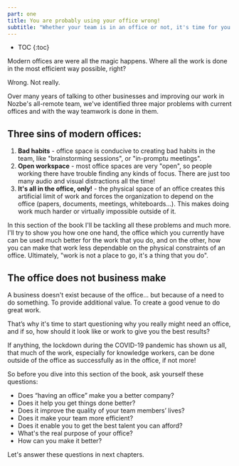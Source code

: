 ```yaml
---
part: one
title: You are probably using your office wrong!
subtitle: "Whether your team is in an office or not, it's time for you all to start working the right way."
---
```


* TOC
{:toc}

Modern offices are were all the magic happens. Where all the work is done in the most efficient way possible, right?

Wrong. Not really.

Over many years of talking to other businesses and improving our work in Nozbe's all-remote team, we've identified three major problems with current offices and with the way teamwork is done in them.

## Three sins of modern offices:

1) **Bad habits** - office space is conducive to creating bad habits in the team, like "brainstorming sessions", or "in-promptu meetings".
2) **Open workspace** - most office spaces are very "open", so people working there have trouble finding any kinds of focus. There are just too many audio and visual distractions all the time!
3) **It's all in the office, only!** - the physical space of an office creates this artificial limit of work and forces the organization to depend on the office (papers, documents, meetings, whiteboards...). This makes doing work much harder or virtually impossible outside of it.

In this section of the book I'll be tackling all these problems and much more. I'll try to show you how one one hand, the office which you currently have can be used much better for the work that you do, and on the other, how you can make that work less dependable on the physical constraints of an office. Ultimately, "work is not a place to go, it's a thing that you do".

## The office does not business make

A business doesn't exist because of the office... but because of a need to do something. To provide additional value. To create a good venue to do great work.

That’s why it's time to start questioning why you really might need an office, and if so, how should it look like or work to give you the best results?

If anything, the lockdown during the COVID-19 pandemic has shown us all, that much of the work, especially for knowledge workers, can be done outside of the office as successfully as in the office, if not more!

So before you dive into this section of the book, ask yourself these questions:

- Does “having an office” make you a better company?
- Does it help you get things done better?
- Does it improve the quality of your team members’ lives?
- Does it make your team more efficient?
- Does it enable you to get the best talent you can afford?
- What's the real purpose of your office?
- How can you make it better?

Let's answer these questions in next chapters.

